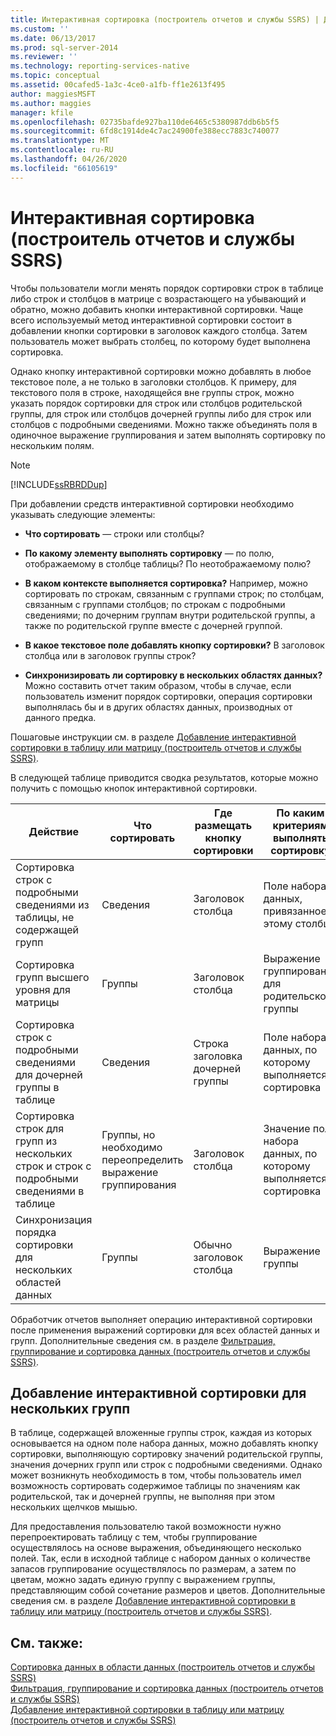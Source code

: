 ```yaml
---
title: Интерактивная сортировка (построитель отчетов и службы SSRS) | Документы Майкрософт
ms.custom: ''
ms.date: 06/13/2017
ms.prod: sql-server-2014
ms.reviewer: ''
ms.technology: reporting-services-native
ms.topic: conceptual
ms.assetid: 00cafed5-1a3c-4ce0-a1fb-ff1e2613f495
author: maggiesMSFT
ms.author: maggies
manager: kfile
ms.openlocfilehash: 02735bafde927ba110de6465c5380987ddb6b5f5
ms.sourcegitcommit: 6fd8c1914de4c7ac24900fe388ecc7883c740077
ms.translationtype: MT
ms.contentlocale: ru-RU
ms.lasthandoff: 04/26/2020
ms.locfileid: "66105619"
---
```

# <a name="interactive-sort-report-builder-and-ssrs"></a>Интерактивная сортировка (построитель отчетов и службы SSRS)
  Чтобы пользователи могли менять порядок сортировки строк в таблице либо строк и столбцов в матрице с возрастающего на убывающий и обратно, можно добавить кнопки интерактивной сортировки. Чаще всего используемый метод интерактивной сортировки состоит в добавлении кнопки сортировки в заголовок каждого столбца. Затем пользователь может выбрать столбец, по которому будет выполнена сортировка.  
  
 Однако кнопку интерактивной сортировки можно добавлять в любое текстовое поле, а не только в заголовки столбцов. К примеру, для текстового поля в строке, находящейся вне группы строк, можно указать порядок сортировки для строк или столбцов родительской группы, для строк или столбцов дочерней группы либо для строк или столбцов с подробными сведениями. Можно также объединять поля в одиночное выражение группирования и затем выполнять сортировку по нескольким полям.  
  
> [!NOTE]  
>  [!INCLUDE[ssRBRDDup](../../includes/ssrbrddup-md.md)]  
  
 При добавлении средств интерактивной сортировки необходимо указывать следующие элементы:  
  
-   **Что сортировать** — строки или столбцы?  
  
-   **По какому элементу выполнять сортировку** — по полю, отображаемому в столбце таблицы? По неотображаемому полю?  
  
-   **В каком контексте выполняется сортировка?** Например, можно сортировать по строкам, связанным с группами строк; по столбцам, связанным с группами столбцов; по строкам с подробными сведениями; по дочерним группам внутри родительской группы, а также по родительской группе вместе с дочерней группой.  
  
-   **В какое текстовое поле добавлять кнопку сортировки?** В заголовок столбца или в заголовок группы строк?  
  
-   **Синхронизировать ли сортировку в нескольких областях данных?** Можно составить отчет таким образом, чтобы в случае, если пользователь изменит порядок сортировки, операция сортировки выполнялась бы и в других областях данных, производных от данного предка.  
  
 Пошаговые инструкции см. в разделе [Добавление интерактивной сортировки в таблицу или матрицу (построитель отчетов и службы SSRS)](add-interactive-sort-to-a-table-or-matrix-report-builder-and-ssrs.md).  
  
 В следующей таблице приводится сводка результатов, которые можно получить с помощью кнопок интерактивной сортировки.  
  
|Действие|Что сортировать|Где размещать кнопку сортировки|По каким критериям выполнять сортировку|Область сортировки|  
|------------|------------------|----------------------------------|---------------------|----------------|  
|Сортировка строк с подробными сведениями из таблицы, не содержащей групп|Сведения|Заголовок столбца|Поле набора данных, привязанное к этому столбцу|Область данных|  
|Сортировка групп высшего уровня для матрицы|Группы|Заголовок столбца|Выражение группирования для родительской группы|Область данных|  
|Сортировка строк с подробными сведениями для дочерней группы в таблице|Сведения|Строка заголовка дочерней группы|Поле набора данных, по которому выполняется сортировка|Дочерняя группа|  
|Сортировка строк для групп из нескольких строк и строк с подробными сведениями в таблице|Группы, но необходимо переопределить выражение группирования|Заголовок столбца|Значение поля набора данных, по которому выполняется сортировка|Область данных|  
|Синхронизация порядка сортировки для нескольких областей данных|Группы|Обычно заголовок столбца|Выражение группы|Dataset|  
  
 Обработчик отчетов выполняет операцию интерактивной сортировки после применения выражений сортировки для всех областей данных и групп. Дополнительные сведения см. в разделе [Фильтрация, группирование и сортировка данных (построитель отчетов и службы SSRS)](filter-group-and-sort-data-report-builder-and-ssrs.md).  
  
## <a name="adding-interactive-sort-for-multiple-groups"></a>Добавление интерактивной сортировки для нескольких групп  
 В таблице, содержащей вложенные группы строк, каждая из которых основывается на одном поле набора данных, можно добавлять кнопку сортировки, выполняющую сортировку значений родительской группы, значения дочерних групп или строк с подробными сведениями. Однако может возникнуть необходимость в том, чтобы пользователь имел возможность сортировать содержимое таблицы по значениям как родительской, так и дочерней группы, не выполняя при этом нескольких щелчков мышью.  
  
 Для предоставления пользователю такой возможности нужно перепроектировать таблицу с тем, чтобы группирование осуществлялось на основе выражения, объединяющего несколько полей. Так, если в исходной таблице с набором данных о количестве запасов группирование осуществлялось по размерам, а затем по цветам, можно задать единую группу с выражением группы, представляющим собой сочетание размеров и цветов. Дополнительные сведения см. в разделе [Добавление интерактивной сортировки в таблицу или матрицу (построитель отчетов и службы SSRS)](add-interactive-sort-to-a-table-or-matrix-report-builder-and-ssrs.md).  
  
## <a name="see-also"></a>См. также:  
 [Сортировка данных в области данных (построитель отчетов и службы SSRS)](sort-data-in-a-data-region-report-builder-and-ssrs.md)   
 [Фильтрация, группирование и сортировка данных (построитель отчетов и службы SSRS)](filter-group-and-sort-data-report-builder-and-ssrs.md)   
 [Добавление интерактивной сортировки в таблицу или матрицу (построитель отчетов и службы SSRS)](add-interactive-sort-to-a-table-or-matrix-report-builder-and-ssrs.md)  
  
  
